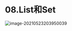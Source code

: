 # 08.List和Set

![image-20210523203950039](https://raw.githubusercontent.com/TWDH/Leetcode-From-Zero/pictures/img/image-20210523203950039.png)